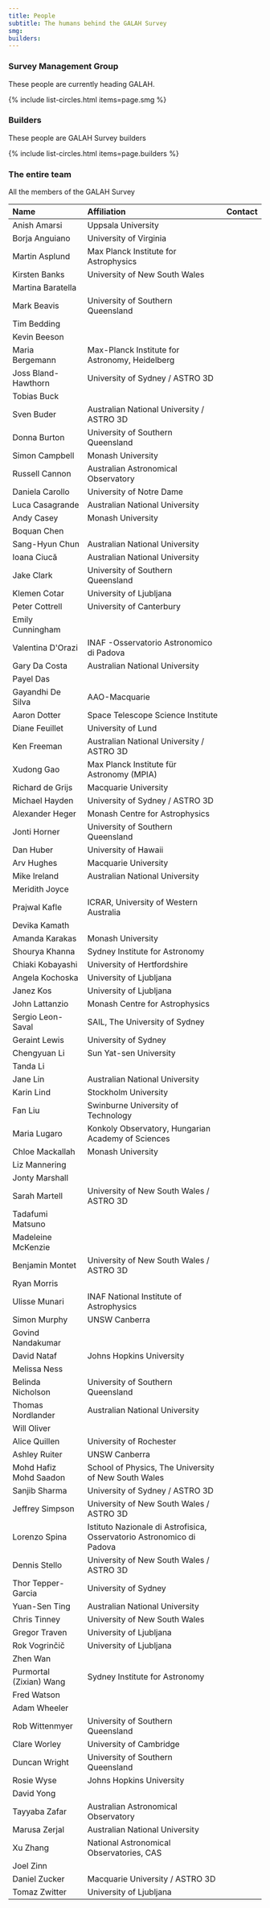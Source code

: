 ```yaml
---
title: People
subtitle: The humans behind the GALAH Survey
smg:
builders:
---
```



### Survey Management Group

These people are currently heading GALAH.

{% include list-circles.html items=page.smg %}



### Builders

These people are GALAH Survey builders

{% include list-circles.html items=page.builders %}

### The entire team

All the members of the GALAH Survey

| Name | Affiliation | Contact |
| :------ |:--- | :--- |
| Anish Amarsi | Uppsala University |  | 
| Borja Anguiano | University of Virginia |  | 
| Martin Asplund | Max Planck Institute for Astrophysics |  | 
| Kirsten Banks | University of New South Wales |  | 
| Martina Baratella |  |  | 
| Mark Beavis | University of Southern Queensland |  | 
| Tim Bedding |  |  | 
| Kevin Beeson |  |  | 
| Maria Bergemann | Max-Planck Institute for Astronomy, Heidelberg |  | 
| Joss Bland-Hawthorn | University of Sydney / ASTRO 3D |  | 
| Tobias Buck |  |  | 
| Sven Buder | Australian National University / ASTRO 3D |  | 
| Donna Burton | University of Southern Queensland |  | 
| Simon Campbell | Monash University |  | 
| Russell Cannon | Australian Astronomical Observatory |  | 
| Daniela Carollo | University of Notre Dame |  | 
| Luca Casagrande | Australian National University |  | 
| Andy Casey | Monash University |  | 
| Boquan Chen |  |  | 
| Sang-Hyun Chun | Australian National University |  | 
| Ioana Ciucă | Australian National University |  | 
| Jake Clark | University of Southern Queensland |  | 
| Klemen Cotar | University of Ljubljana |  | 
| Peter Cottrell | University of Canterbury |  | 
| Emily Cunningham |  |  | 
| Valentina D'Orazi | INAF -Osservatorio Astronomico di Padova |  | 
| Gary Da Costa | Australian National University |  | 
| Payel Das |  |  | 
| Gayandhi De Silva | AAO-Macquarie |  | 
| Aaron Dotter | Space Telescope Science Institute |  | 
| Diane Feuillet | University of Lund |  | 
| Ken Freeman | Australian National University / ASTRO 3D |  | 
| Xudong Gao | Max Planck Institute für Astronomy (MPIA) |  | 
| Richard de Grijs | Macquarie University |  | 
| Michael Hayden | University of Sydney / ASTRO 3D |  | 
| Alexander Heger | Monash Centre for Astrophysics |  | 
| Jonti Horner | University of Southern Queensland |  | 
| Dan Huber | University of Hawaii |  | 
| Arv Hughes | Macquarie University |  | 
| Mike Ireland | Australian National University |  | 
| Meridith Joyce |  |  | 
| Prajwal Kafle | ICRAR, University of Western Australia |  | 
| Devika Kamath |  |  | 
| Amanda Karakas | Monash University |  | 
| Shourya Khanna | Sydney Institute for Astronomy |  | 
| Chiaki Kobayashi | University of Hertfordshire |  | 
| Angela Kochoska | University of Ljubljana |  | 
| Janez Kos | University of Ljubljana |  | 
| John Lattanzio | Monash Centre for Astrophysics |  | 
| Sergio Leon-Saval | SAIL, The University of Sydney |  | 
| Geraint Lewis | University of Sydney |  | 
| Chengyuan Li | Sun Yat-sen University |  | 
| Tanda Li |  |  | 
| Jane Lin | Australian National University |  | 
| Karin Lind | Stockholm University |  | 
| Fan Liu | Swinburne University of Technology |  | 
| Maria Lugaro | Konkoly Observatory, Hungarian Academy of Sciences |  | 
| Chloe Mackallah | Monash University |  | 
| Liz Mannering |  |  | 
| Jonty Marshall |  |  | 
| Sarah Martell | University of New South Wales / ASTRO 3D | <a class="item-link" href="mailto:smartell@unsw.edu.au" title="Email Sarah Martell"><span class="fas fa-envelope"></span></a> <a class="item-link" href="https://twitter.com/_sarahmartell_" title="Tweet Sarah Martell"><span class="fab fa-twitter"></span></a> | 
| Tadafumi Matsuno |  |  | 
| Madeleine McKenzie |  |  | 
| Benjamin Montet | University of New South Wales / ASTRO 3D |  | 
| Ryan Morris |  |  | 
| Ulisse Munari | INAF National Institute of Astrophysics |  | 
| Simon Murphy | UNSW Canberra |  | 
| Govind Nandakumar |  |  | 
| David Nataf | Johns Hopkins University |  | 
| Melissa Ness |  |  | 
| Belinda Nicholson | University of Southern Queensland |  | 
| Thomas Nordlander | Australian National University |  | 
| Will Oliver |  |  | 
| Alice Quillen | University of Rochester |  | 
| Ashley Ruiter | UNSW Canberra |  | 
| Mohd Hafiz Mohd Saadon | School of Physics, The University of New South Wales |  | 
| Sanjib Sharma | University of Sydney / ASTRO 3D |  | 
| Jeffrey Simpson | University of New South Wales / ASTRO 3D | <a class="item-link" href="mailto:jeffrey.simpson@unsw.edu.au" title="Email Jeffrey Simpson"><span class="fas fa-envelope"></span></a> <a class="item-link" href="https://twitter.com/fadastra" title="Tweet Jeffrey Simpson"><span class="fab fa-twitter"></span></a> | 
| Lorenzo Spina | Istituto Nazionale di Astrofisica, Osservatorio Astronomico di Padova |  | 
| Dennis Stello | University of New South Wales / ASTRO 3D |  | 
| Thor Tepper-Garcia | University of Sydney |  | 
| Yuan-Sen Ting | Australian National University |  | 
| Chris Tinney | University of New South Wales |  | 
| Gregor Traven | University of Ljubljana |  | 
| Rok Vogrinčič | University of Ljubljana |  | 
| Zhen Wan |  |  | 
| Purmortal (Zixian) Wang | Sydney Institute for Astronomy |  | 
| Fred Watson |  |  | 
| Adam Wheeler |  |  | 
| Rob Wittenmyer | University of Southern Queensland |  | 
| Clare Worley | University of Cambridge |  | 
| Duncan Wright | University of Southern Queensland |  | 
| Rosie Wyse | Johns Hopkins University |  | 
| David Yong |  |  | 
| Tayyaba Zafar | Australian Astronomical Observatory |  | 
| Marusa Zerjal | Australian National University |  | 
| Xu Zhang | National Astronomical Observatories, CAS |  | 
| Joel Zinn |  |  | 
| Daniel Zucker | Macquarie University / ASTRO 3D |  | 
| Tomaz Zwitter | University of Ljubljana |  | 
